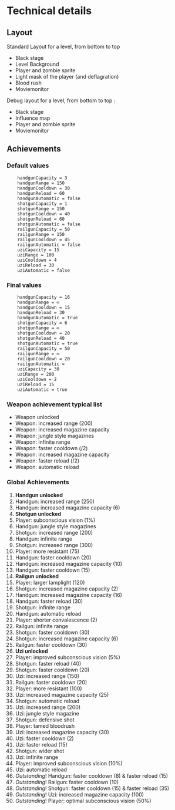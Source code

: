 Technical details
=================

Layout
------
Standard Layout for a level, from bottom to top
	
* Black stage
* Level Background
* Player and zombie sprite
* Light mask of the player (and deflagration)
* Blood rush
* Moviemonitor

Debug layout for a level, from bottom to top :

* Black stage
* Influence map
* Player and zombie sprite
* Moviemonitor

Achievements
------------

### Default values
```
	handgunCapacity = 3
	handgunRange = 150
	handgunCooldown = 30
	handgunReload = 60
	handgunAutomatic = false
	shotgunCapacity = 1
	shotgunRange = 150
	shotgunCooldown = 40
	shotgunReload = 60
	shotgunAutomatic = false
	railgunCapacity = 50
	railgunRange = 150
	railgunCooldown = 45
	railgunAutomatic = false
	uziCapacity = 15
	uziRange = 100
	uziCooldown = 4
	uziReload = 30
	uziAutomatic = false
```

### Final values
```
	handgunCapacity = 16
	handgunRange = ∞
	handgunCooldown = 15
	handgunReload = 30
	handgunAutomatic = true
	shotgunCapacity = 6
	shotgunRange = ∞
	shotgunCooldown = 20
	shotgunReload = 40
	shotgunAutomatic = true
	railgunCapacity = 50
	railgunRange = ∞
	railgunCooldown = 20
	railgunAutomatic =
	uziCapacity = 30
	uziRange = 200
	uziCooldown = 2
	uziReload = 15
	uziAutomatic = true
```

### Weapon achievement typical list
* Weapon unlocked
* Weapon: increased range (200)
* Weapon: increased magazine capacity
* Weapon: jungle style magazines
* Weapon: infinite range
* Weapon: faster cooldown (/2)
* Weapon: increased magazine capacity
* Weapon: faster reload (/2)
* Weapon: automatic reload


### Global Achievements

1. **Handgun unlocked**
1. Handgun: increased range (250)
1. Handgun: increased magazine capacity (6)
2. **Shotgun unlocked**
9. Player: subconscious vision (1%)
1. Handgun: jungle style magazines
2. Shotgun: increased range (200)
1. Handgun: infinite range
2. Shotgun: increased range (300)
9. Player: more resistant (75)
1. Handgun: faster cooldown (20)
1. Handgun: increased magazine capacity (10)
1. Handgun: faster cooldown (15)
3. **Railgun unlocked**
9. Player: larger lamplight (120)
2. Shotgun: increased magazine capacity (2)
1. Handgun: increased magazine capacity (16)
1. Handgun: faster reload (30)
2. Shotgun: infinite range
1. Handgun: automatic reload
9. Player: shorter convalescence (2)
3. Railgun: infinite range
2. Shotgun: faster cooldown (30)
2. Shotgun: increased magazine capacity (6)
3. Railgun: faster cooldown (30)
4. **Uzi unlocked**
9. Player: improved subconscious vision (5%)
2. Shotgun: faster reload (40)
2. Shotgun: faster cooldown (20)
4. Uzi: increased range (150)
3. Railgun: faster cooldown (20)
9. Player: more resistant (100)
4. Uzi: increased magazine capacity (25)
2. Shotgun: automatic reload
4. Uzi: increased range (200)
4. Uzi: jungle style magazine
2. Shotgun: defensive shot
9. Player: tamed bloodrush
4. Uzi: increased magazine capacity (30)
4. Uzi: faster cooldown (2)
4. Uzi: faster reload (15)
2. Shotgun: wider shot
4. Uzi: infinite range
9. Player: improved subconscious vision  (10%)
4. Uzi: automatic reload
5. *Outstanding*! Handgun: faster cooldown (8) & faster reload (15)
5. *Outstanding*! Railgun: faster cooldown (10)
5. *Outstanding*! Shotgun: faster cooldown (15) & faster reload (35)
5. *Outstanding*! Uzi: increased magazine capacity (100)
5. *Outstanding*! Player: optimal subconscious vision (50%)